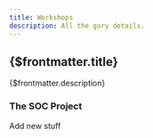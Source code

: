 ```yaml
---
title: Workshops
description: All the gory details.
---
```


## {$frontmatter.title}

{$frontmatter.description}

### The SOC Project

Add new stuff
